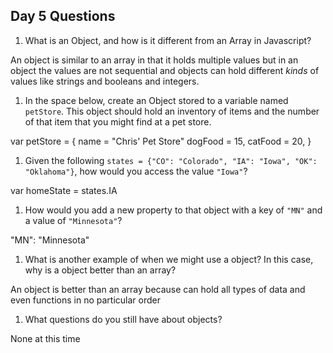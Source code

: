 ## Day 5 Questions

1. What is an Object, and how is it different from an Array in Javascript?

An object is similar to an array in that it holds multiple values but in an object the values are not sequential and objects can hold different *kinds* of values like strings and booleans and integers.

1. In the space below, create an Object stored to a variable named `petStore`.  This object should hold an inventory of items and the number of that item that you might find at a pet store.

var petStore = {
  name = "Chris' Pet Store"
  dogFood = 15,
  catFood = 20,
}

1. Given the following `states = {"CO": "Colorado", "IA": "Iowa", "OK": "Oklahoma"}`, how would you access the value `"Iowa"`?

var homeState = states.IA

1. How would you add a new property to that object with a key of `"MN"` and a value of `"Minnesota"`?

"MN": "Minnesota"

1. What is another example of when we might use a object?  In this case, why is a object better than an array?

An object is better than an array because can hold all types of data and even functions in no particular order

1. What questions do you still have about objects?

None at this time
